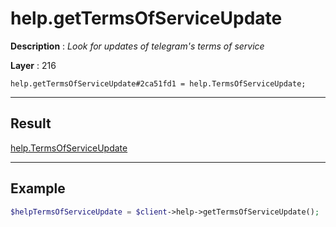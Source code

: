 # help.getTermsOfServiceUpdate

**Description** : *Look for updates of telegram&#039;s terms of service*

**Layer** : 216

```tl
help.getTermsOfServiceUpdate#2ca51fd1 = help.TermsOfServiceUpdate;
```

---

## Result

[help.TermsOfServiceUpdate](type/help.TermsOfServiceUpdate)

---

## Example

```php
$helpTermsOfServiceUpdate = $client->help->getTermsOfServiceUpdate();
```